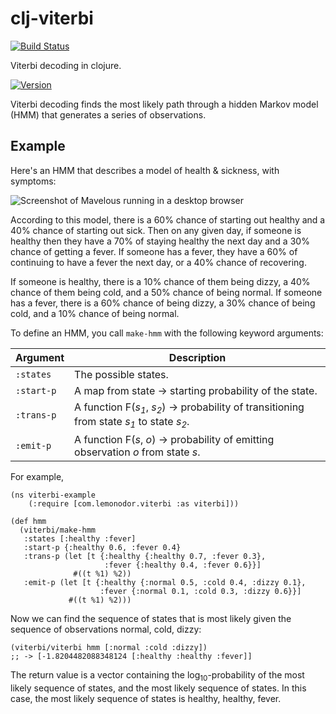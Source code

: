 # clj-viterbi

[![Build Status](https://travis-ci.org/wiseman/clj-viterbi.png?branch=master)](https://travis-ci.org/wiseman/clj-viterbi)

Viterbi decoding in clojure.

[![Version](https://clojars.org/com.lemonodor.viterbi/latest-version.svg)](https://clojars.org/com.lemonodor.viterbi)

Viterbi decoding finds the most likely path through a hidden Markov
model (HMM) that generates a series of observations.

## Example

Here's an HMM that describes a model of health & sickness, with symptoms:

![Screenshot of Mavelous running in a desktop
browser](https://github.com/wiseman/clj-viterbi/raw/master/doc/example-hmm.png
"Mavelous in a desktop browser")

According to this model, there is a 60% chance of starting out healthy
and a 40% chance of starting out sick.  Then on any given day, if
someone is healthy then they have a 70% of staying healthy the next
day and a 30% chance of getting a fever.  If someone has a fever, they
have a 60% of continuing to have a fever the next day, or a 40% chance
of recovering.

If someone is healthy, there is a 10% chance of them being dizzy, a
40% chance of them being cold, and a 50% chance of being normal.  If
someone has a fever, there is a 60% chance of being dizzy, a 30%
chance of being cold, and a 10% chance of being normal.

To define an HMM, you call `make-hmm` with the following keyword arguments:

|Argument  | Description                                                                       |
|----------|-----------------------------------------------------------------------------------|
|`:states` | The possible states.                                                              |
|`:start-p`| A map from state → starting probability of the state.                            |
|`:trans-p`| A function F(_s<sub>1</sub>_, _s<sub>2</sub>_) → probability of transitioning from state _s<sub>1</sub>_ to state _s<sub>2</sub>_. |
|`:emit-p` | A function F(_s_, _o_) → probability of emitting observation _o_ from state _s_. |

For example,

```
(ns viterbi-example
    (:require [com.lemonodor.viterbi :as viterbi]))

(def hmm
  (viterbi/make-hmm
   :states [:healthy :fever]
   :start-p {:healthy 0.6, :fever 0.4}
   :trans-p (let [t {:healthy {:healthy 0.7, :fever 0.3},
                     :fever {:healthy 0.4, :fever 0.6}}]
              #((t %1) %2))
   :emit-p (let [t {:healthy {:normal 0.5, :cold 0.4, :dizzy 0.1},
                    :fever {:normal 0.1, :cold 0.3, :dizzy 0.6}}]
             #((t %1) %2)))
```

Now we can find the sequence of states that is most likely given the
sequence of observations normal, cold, dizzy:

```
(viterbi/viterbi hmm [:normal :cold :dizzy])
;; -> [-1.8204482088348124 [:healthy :healthy :fever]]
```

The return value is a vector containing the
log<sub>10</sub>-probability of the most likely sequence of states, and
the most likely sequence of states.  In this case, the most likely
sequence of states is healthy, healthy, fever.
